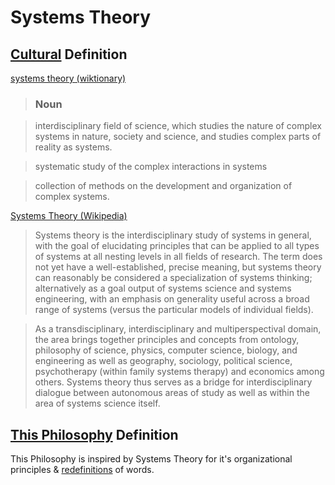 # Systems Theory

## [Cultural](./culture.md) Definition

<a href="http://en.wiktionary.org/wiki/systems_theory" target="_blank">systems theory (wiktionary)</a>

> ### Noun

> interdisciplinary field of science, which studies the nature of complex systems in nature, society and science, and studies complex parts of reality as systems.

> systematic study of the complex interactions in systems

> collection of methods on the development and organization of complex systems.

<a href="https://en.wikipedia.org/wiki/Systems_theory" target="_blank">Systems Theory (Wikipedia)</a>

> Systems theory is the interdisciplinary study of systems in general, with the goal of elucidating principles that can be applied to all types of systems at all nesting levels in all fields of research. The term does not yet have a well-established, precise meaning, but systems theory can reasonably be considered a specialization of systems thinking; alternatively as a goal output of systems science and systems engineering, with an emphasis on generality useful across a broad range of systems (versus the particular models of individual fields).

> As a transdisciplinary, interdisciplinary and multiperspectival domain, the area brings together principles and concepts from ontology, philosophy of science, physics, computer science, biology, and engineering as well as geography, sociology, political science, psychotherapy (within family systems therapy) and economics among others. Systems theory thus serves as a bridge for interdisciplinary dialogue between autonomous areas of study as well as within the area of systems science itself.

## [This Philosophy](./this-philosophy.md) Definition

This Philosophy is inspired by Systems Theory for it's organizational principles & [redefinitions](./redefinition.md) of words.
